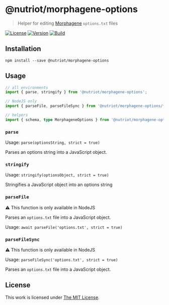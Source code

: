 # @nutriot/morphagene-options

> Helper for editing [Morphagene](https://www.makenoisemusic.com/modules/morphagene) `options.txt` files

[![License](https://img.shields.io/github/license/nutriot/morphagene-options?color=blue&style=for-the-badge)](https://github.com/nutriot/morphagene-options/blob/main/LICENSE)
[![Version](https://img.shields.io/npm/v/@nutriot/morphagene-options?style=for-the-badge)](https://www.npmjs.org/package/@nutriot/morphagene-options)
[![Build](https://img.shields.io/github/actions/workflow/status/nutriot/morphagene-options/default.yml?style=for-the-badge)](https://github.com/nutriot/morphagene-options/actions)

## Installation

`npm install --save @nutriot/morphagene-options`

## Usage

```ts
// all environments
import { parse, stringify } from '@nutriot/morphagene-options';

// NodeJS only
import { parseFile, parseFileSync } from '@nutriot/morphagene-options/fs';

// helpers
import { schema, type MorphageneOptions } from '@nutriot/morphagene-options';
```

### `parse`

Usage: `parse(optionsString, strict = true)`

Parses an options string into a JavaScript object.

### `stringify`

Usage: `stringify(optionsObject, strict = true)`

Stringifies a JavaScript object into an options string

### `parseFile`

:warning: This function is only available in NodeJS

Parses an `options.txt` file into a JavaScript object.

Usage: `await parseFile('options.txt', strict = true)`

### `parseFileSync`

:warning: This function is only available in NodeJS

Usage: `parseFileSync('options.txt', strict = true)`

Parses an `options.txt` file into a JavaScript object.

## License

This work is licensed under [The MIT License](https://opensource.org/licenses/MIT).

